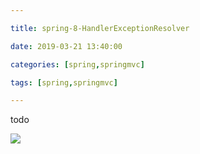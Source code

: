 ```yaml
---

title: spring-8-HandlerExceptionResolver

date: 2019-03-21 13:40:00

categories: [spring,springmvc]

tags: [spring,springmvc]

---
```



todo 

<!--more-->

![](/images/spring-8-HandlerExceptionResolver/f8fb7734.png)